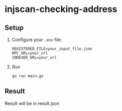 # injscan-checking-address

## Setup

1. Configure your `.env` file:
   ```
   REGISTERED_FILE=your_input_file.json
   RPC_URL=your_url
   INDEXER_URL=your_url
   ```
   
2. Run
   ```
   go run main.go
   ```

## Result

   Result will be in result.json
